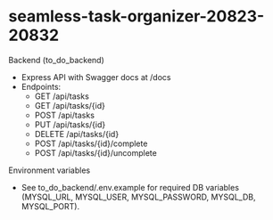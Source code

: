 # seamless-task-organizer-20823-20832

Backend (to_do_backend)
- Express API with Swagger docs at /docs
- Endpoints:
  - GET /api/tasks
  - GET /api/tasks/{id}
  - POST /api/tasks
  - PUT /api/tasks/{id}
  - DELETE /api/tasks/{id}
  - POST /api/tasks/{id}/complete
  - POST /api/tasks/{id}/uncomplete

Environment variables
- See to_do_backend/.env.example for required DB variables (MYSQL_URL, MYSQL_USER, MYSQL_PASSWORD, MYSQL_DB, MYSQL_PORT).